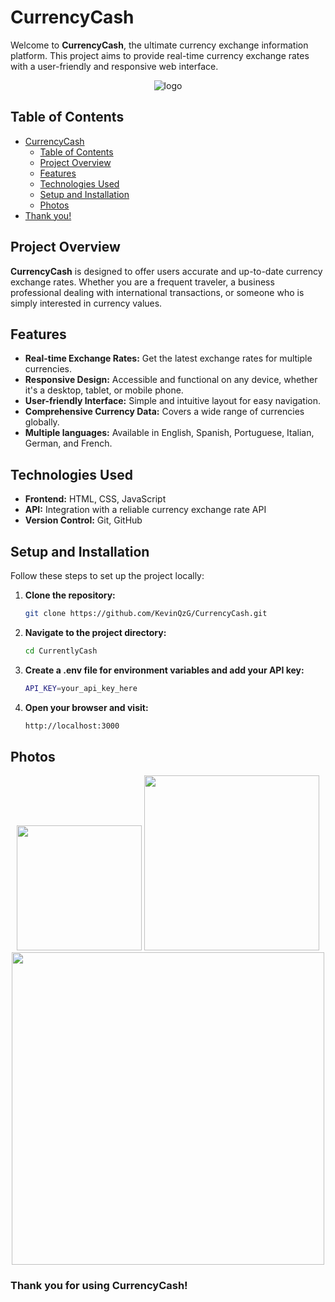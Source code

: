 # CurrencyCash
Welcome to **CurrencyCash**, the ultimate currency exchange information platform. This project aims to provide real-time currency exchange rates with a user-friendly and responsive web interface.

<p align="center">
  <img src="https://github.com/KevinQzG/CurrencyCash/assets/104176447/eb51bfac-f987-4956-8a8b-a84ad0a9a72e" alt="logo">
</p>

## Table of Contents

- [CurrencyCash](#currencycash)
  - [Table of Contents](#table-of-contents)
  - [Project Overview](#project-overview)
  - [Features](#features)
  - [Technologies Used](#technologies-used)
  - [Setup and Installation](#setup-and-installation)
  - [Photos](#photos)
- [Thank you!](#thank-you-for-using-currentlycash)

## Project Overview

**CurrencyCash** is designed to offer users accurate and up-to-date currency exchange rates. Whether you are a frequent traveler, a business professional dealing with international transactions, or someone who is simply interested in currency values.

## Features

- **Real-time Exchange Rates:** Get the latest exchange rates for multiple currencies.
- **Responsive Design:** Accessible and functional on any device, whether it's a desktop, tablet, or mobile phone.
- **User-friendly Interface:** Simple and intuitive layout for easy navigation.
- **Comprehensive Currency Data:** Covers a wide range of currencies globally.
- **Multiple languages:** Available in English, Spanish, Portuguese, Italian, German, and French.

## Technologies Used

- **Frontend:** HTML, CSS, JavaScript
- **API:** Integration with a reliable currency exchange rate API
- **Version Control:** Git, GitHub

## Setup and Installation

Follow these steps to set up the project locally:

1. **Clone the repository:**
   ```bash
   git clone https://github.com/KevinQzG/CurrencyCash.git

2. **Navigate to the project directory:**
   ```bash
   cd CurrentlyCash
3. **Create a .env file for environment variables and add your API key:**
   ```bash
   API_KEY=your_api_key_here
4. **Open your browser and visit:**
   ```bash
   http://localhost:3000

## Photos
<p align="center">
  <img src="https://github.com/KevinQzG/CurrencyCash/assets/104176447/50574daf-9e10-47a4-91d2-c581b1502266" width="200" />
  <img src="https://github.com/KevinQzG/CurrencyCash/assets/104176447/ce4744f7-1a1b-429e-9b32-98da20ce91fd" width="280" />
  <img src="https://github.com/KevinQzG/CurrencyCash/assets/104176447/b6087f31-edc5-4662-8d2d-47eb807f5403" width="500" />
</p>



### Thank you for using CurrencyCash!
   



   


